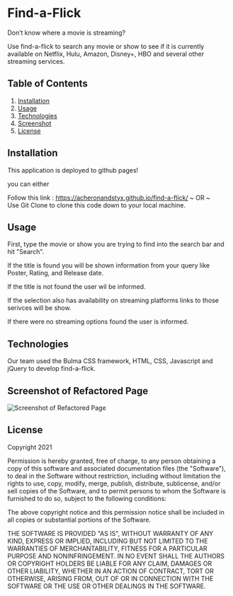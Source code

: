 # Find-a-Flick

Don’t know where a movie is streaming?  
  
Use find-a-flick to search any movie or show to see if it is currently available on Netflix, Hulu, Amazon, Disney+, HBO and several other streaming services.


## Table of Contents

1. [Installation](#installation) 
2. [Usage](#usage)
3. [Technologies](#technologies)
4. [Screenshot](#screenshot-of-refactored-page)
5. [License](#license)

## Installation

This application is deployed to github pages!

you can either 

Follow this link :   https://acheronandstyx.github.io/find-a-flick/
~ OR ~  
Use Git Clone to clone this code down to your local machine.

## Usage

First, type the movie or show you are trying to find into the search bar and hit "Search".  

If the title is found you will be shown information from your query like Poster, Rating, and Release date.

If the title is not found the user wil be informed.

If the selection also has availability on streaming platforms links to those serivces will be show.

If there were no streaming options found the user is informed.

## Technologies

Our team used the Bulma CSS framework, HTML, CSS, Javascript and jQuery to develop find-a-flick.


## Screenshot of Refactored Page

![Screenshot of Refactored Page](https://raw.github.com/AcheronandStyx/find-a-flick/main/assets/images/find-a-flick.JPG)

## License 

  Copyright 2021

Permission is hereby granted, free of charge, to any person obtaining a copy of this software and associated documentation files (the "Software"), to deal in the Software without restriction, including without limitation the rights to use, copy, modify, merge, publish, distribute, sublicense, and/or sell copies of the Software, and to permit persons to whom the Software is furnished to do so, subject to the following conditions:

The above copyright notice and this permission notice shall be included in all copies or substantial portions of the Software.

THE SOFTWARE IS PROVIDED "AS IS", WITHOUT WARRANTY OF ANY KIND, EXPRESS OR IMPLIED, INCLUDING BUT NOT LIMITED TO THE WARRANTIES OF MERCHANTABILITY, FITNESS FOR A PARTICULAR PURPOSE AND NONINFRINGEMENT. IN NO EVENT SHALL THE AUTHORS OR COPYRIGHT HOLDERS BE LIABLE FOR ANY CLAIM, DAMAGES OR OTHER LIABILITY, WHETHER IN AN ACTION OF CONTRACT, TORT OR OTHERWISE, ARISING FROM, OUT OF OR IN CONNECTION WITH THE SOFTWARE OR THE USE OR OTHER DEALINGS IN THE SOFTWARE.